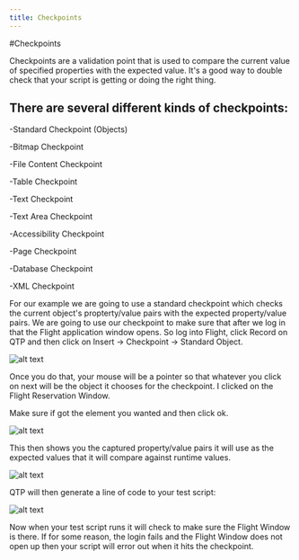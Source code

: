 ```yaml
---
title: Checkpoints
---
```


#Checkpoints

Checkpoints are a validation point that is used to compare the current value of specified properties with the expected value. It's a good way to double check that your script is getting or doing the right thing. 

There are several different kinds of checkpoints:
-----------------------------------------------------------
-Standard Checkpoint (Objects)

-Bitmap Checkpoint

-File Content Checkpoint

-Table Checkpoint

-Text Checkpoint

-Text Area Checkpoint

-Accessibility Checkpoint

-Page Checkpoint

-Database Checkpoint

-XML Checkpoint

For our example we are going to use a standard checkpoint which checks the current object's propterty/value pairs with the expected property/value pairs. We are going to use our checkpoint to make sure that after we log in that the Flight application window opens. So log into Flight, click Record on QTP and then click on Insert -> Checkpoint -> Standard Object.

![alt text](https://cloud.githubusercontent.com/assets/10998057/10372617/446b1fa6-6dae-11e5-9817-76ed7c72c64b.png "InsertCheckpoint")

Once you do that, your mouse will be a pointer so that whatever you click on next will be the object it chooses for the checkpoint. I clicked on the Flight Reservation Window.

Make sure if got the element you wanted and then click ok.

![alt text](https://cloud.githubusercontent.com/assets/10998057/10376499/c29c6082-6dc3-11e5-99b2-6e6ac9b3467d.PNG "Selection")

This then shows you the captured property/value pairs it will use as the expected values that it will compare against runtime values. 

![alt text](https://cloud.githubusercontent.com/assets/10998057/10376498/c297cf2c-6dc3-11e5-93fa-155331b42790.PNG "Properties")

QTP will then generate a line of code to your test script:

![alt text](https://cloud.githubusercontent.com/assets/10998057/10376524/e4fc1320-6dc3-11e5-83e2-7c1f666fd769.PNG "Checkpoint")

Now when your test script runs it will check to make sure the Flight Window is there. If for some reason, the login fails and the Flight Window does not open up then your script will error out when it hits the checkpoint. 






